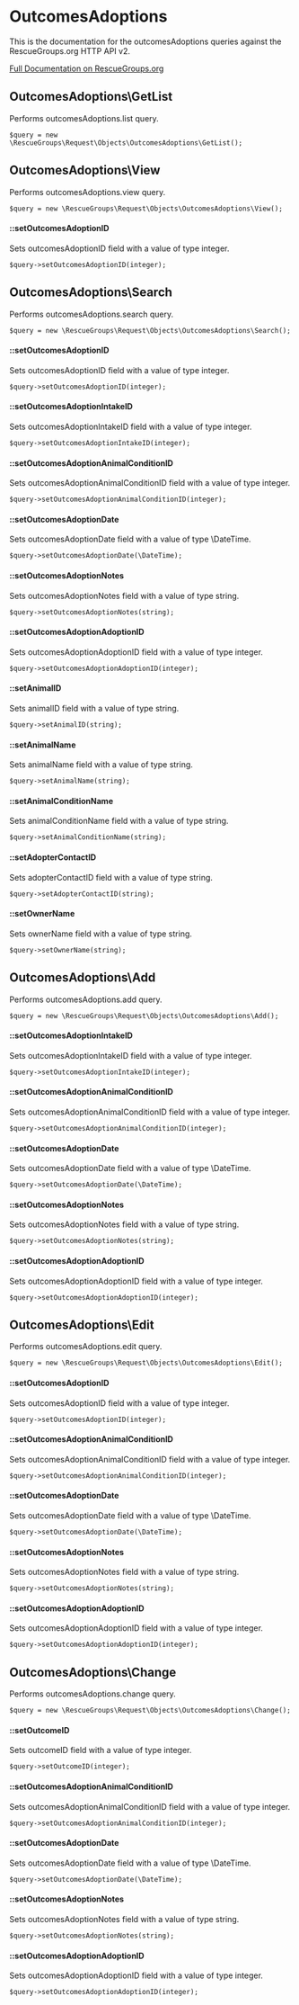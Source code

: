 # OutcomesAdoptions

This is the documentation for the outcomesAdoptions queries against the RescueGroups.org HTTP API v2.

[Full Documentation on RescueGroups.org](https://userguide.rescuegroups.org/display/APIDG/Object+definitions#Objectdefinitions-outcomesAdoptions)

## OutcomesAdoptions\GetList

Performs outcomesAdoptions.list query.

    $query = new \RescueGroups\Request\Objects\OutcomesAdoptions\GetList();



## OutcomesAdoptions\View

Performs outcomesAdoptions.view query.

    $query = new \RescueGroups\Request\Objects\OutcomesAdoptions\View();

#### ::setOutcomesAdoptionID

Sets outcomesAdoptionID field with a value of type integer.

    $query->setOutcomesAdoptionID(integer);



## OutcomesAdoptions\Search

Performs outcomesAdoptions.search query.

    $query = new \RescueGroups\Request\Objects\OutcomesAdoptions\Search();

#### ::setOutcomesAdoptionID

Sets outcomesAdoptionID field with a value of type integer.

    $query->setOutcomesAdoptionID(integer);

#### ::setOutcomesAdoptionIntakeID

Sets outcomesAdoptionIntakeID field with a value of type integer.

    $query->setOutcomesAdoptionIntakeID(integer);

#### ::setOutcomesAdoptionAnimalConditionID

Sets outcomesAdoptionAnimalConditionID field with a value of type integer.

    $query->setOutcomesAdoptionAnimalConditionID(integer);

#### ::setOutcomesAdoptionDate

Sets outcomesAdoptionDate field with a value of type \DateTime.

    $query->setOutcomesAdoptionDate(\DateTime);

#### ::setOutcomesAdoptionNotes

Sets outcomesAdoptionNotes field with a value of type string.

    $query->setOutcomesAdoptionNotes(string);

#### ::setOutcomesAdoptionAdoptionID

Sets outcomesAdoptionAdoptionID field with a value of type integer.

    $query->setOutcomesAdoptionAdoptionID(integer);

#### ::setAnimalID

Sets animalID field with a value of type string.

    $query->setAnimalID(string);

#### ::setAnimalName

Sets animalName field with a value of type string.

    $query->setAnimalName(string);

#### ::setAnimalConditionName

Sets animalConditionName field with a value of type string.

    $query->setAnimalConditionName(string);

#### ::setAdopterContactID

Sets adopterContactID field with a value of type string.

    $query->setAdopterContactID(string);

#### ::setOwnerName

Sets ownerName field with a value of type string.

    $query->setOwnerName(string);



## OutcomesAdoptions\Add

Performs outcomesAdoptions.add query.

    $query = new \RescueGroups\Request\Objects\OutcomesAdoptions\Add();

#### ::setOutcomesAdoptionIntakeID

Sets outcomesAdoptionIntakeID field with a value of type integer.

    $query->setOutcomesAdoptionIntakeID(integer);

#### ::setOutcomesAdoptionAnimalConditionID

Sets outcomesAdoptionAnimalConditionID field with a value of type integer.

    $query->setOutcomesAdoptionAnimalConditionID(integer);

#### ::setOutcomesAdoptionDate

Sets outcomesAdoptionDate field with a value of type \DateTime.

    $query->setOutcomesAdoptionDate(\DateTime);

#### ::setOutcomesAdoptionNotes

Sets outcomesAdoptionNotes field with a value of type string.

    $query->setOutcomesAdoptionNotes(string);

#### ::setOutcomesAdoptionAdoptionID

Sets outcomesAdoptionAdoptionID field with a value of type integer.

    $query->setOutcomesAdoptionAdoptionID(integer);



## OutcomesAdoptions\Edit

Performs outcomesAdoptions.edit query.

    $query = new \RescueGroups\Request\Objects\OutcomesAdoptions\Edit();

#### ::setOutcomesAdoptionID

Sets outcomesAdoptionID field with a value of type integer.

    $query->setOutcomesAdoptionID(integer);

#### ::setOutcomesAdoptionAnimalConditionID

Sets outcomesAdoptionAnimalConditionID field with a value of type integer.

    $query->setOutcomesAdoptionAnimalConditionID(integer);

#### ::setOutcomesAdoptionDate

Sets outcomesAdoptionDate field with a value of type \DateTime.

    $query->setOutcomesAdoptionDate(\DateTime);

#### ::setOutcomesAdoptionNotes

Sets outcomesAdoptionNotes field with a value of type string.

    $query->setOutcomesAdoptionNotes(string);

#### ::setOutcomesAdoptionAdoptionID

Sets outcomesAdoptionAdoptionID field with a value of type integer.

    $query->setOutcomesAdoptionAdoptionID(integer);



## OutcomesAdoptions\Change

Performs outcomesAdoptions.change query.

    $query = new \RescueGroups\Request\Objects\OutcomesAdoptions\Change();

#### ::setOutcomeID

Sets outcomeID field with a value of type integer.

    $query->setOutcomeID(integer);

#### ::setOutcomesAdoptionAnimalConditionID

Sets outcomesAdoptionAnimalConditionID field with a value of type integer.

    $query->setOutcomesAdoptionAnimalConditionID(integer);

#### ::setOutcomesAdoptionDate

Sets outcomesAdoptionDate field with a value of type \DateTime.

    $query->setOutcomesAdoptionDate(\DateTime);

#### ::setOutcomesAdoptionNotes

Sets outcomesAdoptionNotes field with a value of type string.

    $query->setOutcomesAdoptionNotes(string);

#### ::setOutcomesAdoptionAdoptionID

Sets outcomesAdoptionAdoptionID field with a value of type integer.

    $query->setOutcomesAdoptionAdoptionID(integer);






